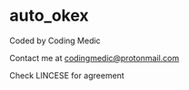 # auto_okex

Coded by Coding Medic

Contact me at codingmedic@protonmail.com

Check LINCESE for agreement

